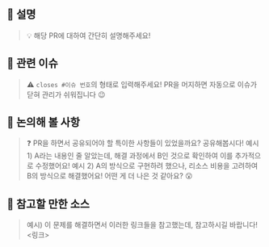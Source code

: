 ## 📄 설명

> 💡 해당 PR에 대하여 간단히 설명해주세요!

## 🔗 관련 이슈

> ⚠️ `closes #이슈 번호`의 형태로 입력해주세요!  PR을 머지하면 자동으로 이슈가 닫혀 관리가 쉬워집니다 😉

## 👀 논의해 볼 사항

> ❓ PR을 하면서 공유되어야 할 특이한 사항들이 있었을까요? 공유해봅시다!
> 예시 1) A라는 내용인 줄 알았는데, 해결 과정에서 B인 것으로 확인하여 이를 추가적으로 수정했어요! 
> 예시 2) A의 방식으로 구현하려 했으나, 리소스 비용을 고려하여 B의 방식으로 해결했어요! 어떤 게 더 나은 것 같아요? 😮

## 🔑 참고할 만한 소스

> 예시) 이 문제를 해결하면서 이러한 링크들을 참고했는데, 참고하시길 바랍니다! <링크>